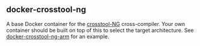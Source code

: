 docker-crosstool-ng
-------------------
A base Docker container for the [crosstool-NG](http://crosstool-ng.org/)
cross-compiler. Your own container should be built on top of this to select
the target architecture. See [docker-crosstool-ng-arm](https://github.com/amclain/docker-crosstool-ng-arm)
for an example.
